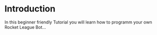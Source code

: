 # Introduction

In this beginner friendly Tutorial you will learn how to programm your own Rocket League Bot...

